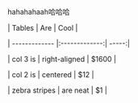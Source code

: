 hahahahaah哈哈哈


| Tables        | Are           | Cool  |

	
| ------------- |:-------------:| -----:|

	
| col 3 is      | right-aligned | $1600 |

	
| col 2 is      | centered      |   $12 |

	
| zebra stripes | are neat      |    $1 |

